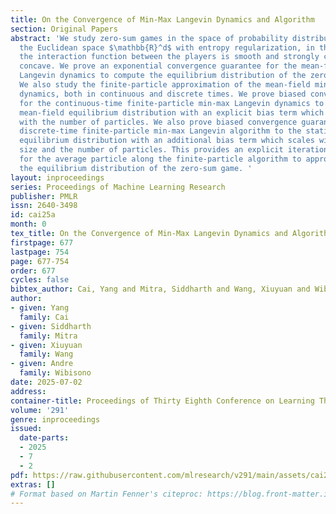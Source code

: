 ```yaml
---
title: On the Convergence of Min-Max Langevin Dynamics and Algorithm
section: Original Papers
abstract: 'We study zero-sum games in the space of probability distributions over
  the Euclidean space $\mathbb{R}^d$ with entropy regularization, in the setting when
  the interaction function between the players is smooth and strongly convex-strongly
  concave. We prove an exponential convergence guarantee for the mean-field min-max
  Langevin dynamics to compute the equilibrium distribution of the zero-sum game.
  We also study the finite-particle approximation of the mean-field min-max Langevin
  dynamics, both in continuous and discrete times. We prove biased convergence guarantees
  for the continuous-time finite-particle min-max Langevin dynamics to the stationary
  mean-field equilibrium distribution with an explicit bias term which does not scale
  with the number of particles. We also prove biased convergence guarantees for the
  discrete-time finite-particle min-max Langevin algorithm to the stationary mean-field
  equilibrium distribution with an additional bias term which scales with the step
  size and the number of particles. This provides an explicit iteration complexity
  for the average particle along the finite-particle algorithm to approximately compute
  the equilibrium distribution of the zero-sum game. '
layout: inproceedings
series: Proceedings of Machine Learning Research
publisher: PMLR
issn: 2640-3498
id: cai25a
month: 0
tex_title: On the Convergence of Min-Max Langevin Dynamics and Algorithm
firstpage: 677
lastpage: 754
page: 677-754
order: 677
cycles: false
bibtex_author: Cai, Yang and Mitra, Siddharth and Wang, Xiuyuan and Wibisono, Andre
author:
- given: Yang
  family: Cai
- given: Siddharth
  family: Mitra
- given: Xiuyuan
  family: Wang
- given: Andre
  family: Wibisono
date: 2025-07-02
address:
container-title: Proceedings of Thirty Eighth Conference on Learning Theory
volume: '291'
genre: inproceedings
issued:
  date-parts:
  - 2025
  - 7
  - 2
pdf: https://raw.githubusercontent.com/mlresearch/v291/main/assets/cai25a/cai25a.pdf
extras: []
# Format based on Martin Fenner's citeproc: https://blog.front-matter.io/posts/citeproc-yaml-for-bibliographies/
---
```

